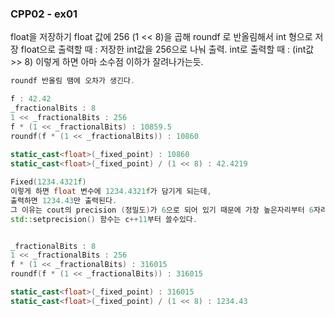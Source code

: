 ### CPP02 - ex01

float을 저장하기
float 값에 256 (1 << 8)을 곱해 roundf 로 반올림해서 int 형으로 저장
float으로 출력할 때 : 저장한 int값을 256으로 나눠 출력.
int로 출력할 때  : (int값 >> 8) 이렇게 하면 아마 소수점 이하가 잘려나가는듯.

```c++
roundf 반올림 땜에 오차가 생긴다.

f : 42.42
_fractionalBits : 8
1 << _fractionalBits : 256
f * (1 << _fractionalBits) : 10859.5
roundf(f * (1 << _fractionalBits)) : 10860
 
static_cast<float>(_fixed_point) : 10860
static_cast<float>(_fixed_point) / (1 << 8) : 42.4219
```

```c++
Fixed(1234.4321f)
이렇게 하면 float 변수에 1234.4321f가 담기게 되는데,
출력하면 1234.43만 출력된다.
그 이유는 cout의 precision (정밀도)가 6으로 되어 있기 때문에 가장 높은자리부터 6자리만 출력된다.
std::setprecision() 함수는 c++11부터 쓸수있다.


_fractionalBits : 8
1 << _fractionalBits : 256
f * (1 << _fractionalBits) : 316015
roundf(f * (1 << _fractionalBits)) : 316015

static_cast<float>(_fixed_point) : 316015
static_cast<float>(_fixed_point) / (1 << 8) : 1234.43
```